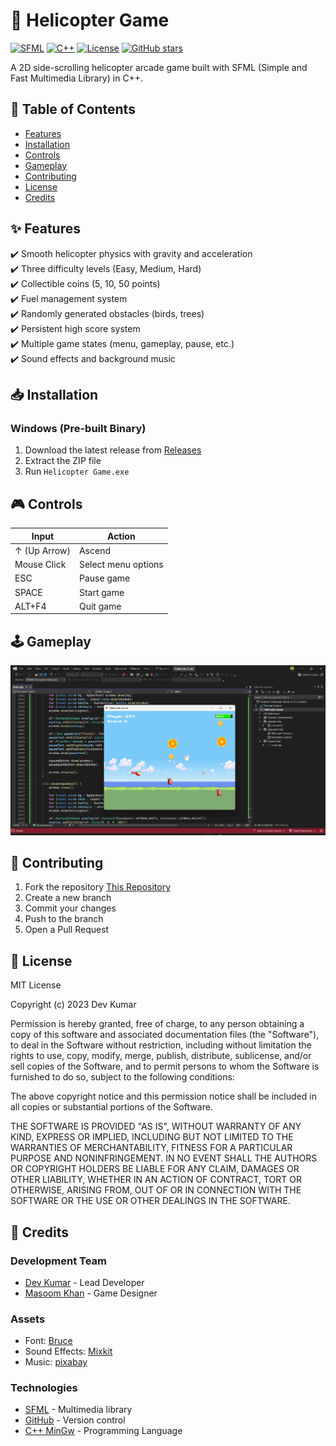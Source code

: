 # 🚁 Helicopter Game 

[![SFML](https://img.shields.io/badge/SFML-2.5.1-blue.svg)](https://www.sfml-dev.org/)
[![C++](https://img.shields.io/badge/C++-17-blue.svg)](https://isocpp.org/)
[![License](https://img.shields.io/badge/License-MIT-green.svg)](https://opensource.org/licenses/MIT)
[![GitHub stars](https://img.shields.io/github/stars/devutmani/HelicopterGame?style=social)](https://github.com/devutmani/HelicopterGame)

A 2D side-scrolling helicopter arcade game built with SFML (Simple and Fast Multimedia Library) in C++.

## 📌 Table of Contents
- [Features](#-features)
- [Installation](#-installation)
- [Controls](#-controls)
- [Gameplay](#%EF%B8%8F-gameplay)
- [Contributing](#-contributing)
- [License](#-license)
- [Credits](#-credits)

## ✨ Features
✔️ Smooth helicopter physics with gravity and acceleration  
✔️ Three difficulty levels (Easy, Medium, Hard)  
✔️ Collectible coins (5, 10, 50 points)  
✔️ Fuel management system  
✔️ Randomly generated obstacles (birds, trees)  
✔️ Persistent high score system  
✔️ Multiple game states (menu, gameplay, pause, etc.)  
✔️ Sound effects and background music  

## 📥 Installation
### Windows (Pre-built Binary)
1. Download the latest release from [Releases](https://github.com/devutmani/HelicopterGame/releases)
2. Extract the ZIP file
3. Run `Helicopter Game.exe`

## 🎮 Controls

|       Input      |        Action       |
|------------------|---------------------|
|   ↑ (Up Arrow)   |        Ascend       |
|    Mouse Click   | Select menu options |
|        ESC       |      Pause game     |
|       SPACE      |      Start game     |
|       ALT+F4     |       Quit game     |

## 🕹️ Gameplay
![Gameplay](gameplay.png)

## 🤝 Contributing
1. Fork the repository [This Repository](https://github.com/devutmani/HelicopterGame)
2. Create a new branch
3. Commit your changes
4. Push to the branch
5. Open a Pull Request

## 📜 License
MIT License

Copyright (c) 2023 Dev Kumar

Permission is hereby granted, free of charge, to any person obtaining a copy
of this software and associated documentation files (the "Software"), to deal
in the Software without restriction, including without limitation the rights
to use, copy, modify, merge, publish, distribute, sublicense, and/or sell
copies of the Software, and to permit persons to whom the Software is
furnished to do so, subject to the following conditions:

The above copyright notice and this permission notice shall be included in all
copies or substantial portions of the Software.

THE SOFTWARE IS PROVIDED "AS IS", WITHOUT WARRANTY OF ANY KIND, EXPRESS OR
IMPLIED, INCLUDING BUT NOT LIMITED TO THE WARRANTIES OF MERCHANTABILITY,
FITNESS FOR A PARTICULAR PURPOSE AND NONINFRINGEMENT. IN NO EVENT SHALL THE
AUTHORS OR COPYRIGHT HOLDERS BE LIABLE FOR ANY CLAIM, DAMAGES OR OTHER
LIABILITY, WHETHER IN AN ACTION OF CONTRACT, TORT OR OTHERWISE, ARISING FROM,
OUT OF OR IN CONNECTION WITH THE SOFTWARE OR THE USE OR OTHER DEALINGS IN THE
SOFTWARE.

## 👏 Credits
### Development Team
- [Dev Kumar](https://github.com/devutmani) - Lead Developer
- [Masoom Khan](https://github.com/masoomkhan) - Game Designer

### Assets
- Font: [Bruce](https://www.1001fonts.com/bruce-forever-font.html)
- Sound Effects: [Mixkit](https://mixkit.co/free-sound-effects/helicopter/)
- Music: [pixabay](https://pixabay.com/sound-effects/search/helicopter/)

### Technologies
- [SFML](https://www.sfml-dev.org) - Multimedia library
- [GitHub](https://github.com) - Version control
- [C++ MinGw](https://sourceforge.net/projects/mingw/) - Programming Language
